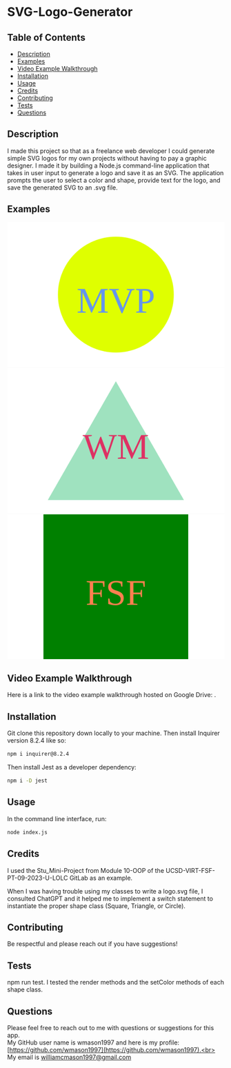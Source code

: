 # SVG-Logo-Generator

## Table of Contents
* [Description](#description)
* [Examples](#examples)
* [Video Example Walkthrough](#example) 
* [Installation](#installation-instructions)
* [Usage](#usage-instructions)
* [Credits](#credits)
* [Contributing](#contribution-guidelines)
* [Tests](#tests)
* [Questions](#questions)

## Description <a name="description"></a> 
I made this project so that as a freelance web developer I could generate simple SVG logos for my own projects without having to pay a graphic designer. I made it by building a Node.js command-line application that takes in user input to generate a logo and save it as an SVG. The application prompts the user to select a color and shape, provide text for the logo, and save the generated SVG to an .svg file.

## Examples <a name="examples"></a>
![Circle logo.svg Example](/examples/circle-example.svg)
![Triangle logo.svg Example](/examples/triangle-example.svg)
![Square logo.svg Example](/examples/square-example.svg)

## Video Example Walkthrough <a name="example"></a>
Here is a link to the video example walkthrough hosted on Google Drive: []().

## Installation <a name="installation-instructions"></a>
Git clone this repository down locally to your machine.
Then install Inquirer version 8.2.4 like so:
```bash
npm i inquirer@8.2.4
```

Then install Jest as a developer dependency:
```bash
npm i -D jest
```

## Usage <a name="usage-instructions"></a>
In the command line interface, run:
```bash
node index.js
```


## Credits <a name="credits"></a>
I used the Stu_Mini-Project from Module 10-OOP of the UCSD-VIRT-FSF-PT-09-2023-U-LOLC GitLab as an example.

When I was having trouble using my classes to write a logo.svg file, I consulted ChatGPT and it helped me to implement a switch statement to instantiate the proper shape class (Square, Triangle, or Circle).

## Contributing <a name="contribution-guidelines"></a>
Be respectful and please reach out if you have suggestions!

## Tests <a name="tests"></a> 
npm run test. I tested the render methods and the setColor methods of each shape class.

## Questions
Please feel free to reach out to me with questions or suggestions for this app.<br>
My GitHub user name is wmason1997 and here is my profile: [https://github.com/wmason1997](https://github.com/wmason1997).<br>
My email is williamcmason1997@gmail.com